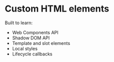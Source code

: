 # Custom HTML elements

Built to learn:
- Web Components API
- Shadow DOM API
- Template and slot elements
- Local styles
- Lifecycle callbacks

